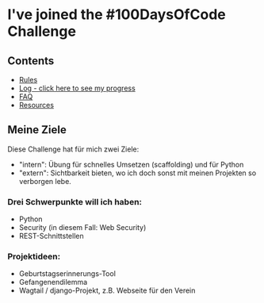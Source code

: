 # I've joined the #100DaysOfCode Challenge

## Contents

* [Rules](rules.md)
* [Log - click here to see my progress](log.md)
* [FAQ](FAQ.md)
* [Resources](resources.md)

## Meine Ziele

Diese Challenge hat für mich zwei Ziele:

- "intern": Übung für schnelles Umsetzen (scaffolding) und für Python
- "extern": Sichtbarkeit bieten, wo ich doch sonst mit meinen Projekten
  so verborgen lebe.

### Drei Schwerpunkte will ich haben: 

* Python
* Security (in diesem Fall: Web Security)
* REST-Schnittstellen

### Projektideen:

* Geburtstagserinnerungs-Tool
* Gefangenendilemma
* Wagtail / django-Projekt, z.B. Webseite für den Verein
